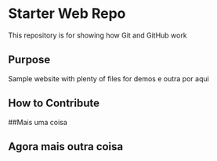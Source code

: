 # Starter Web Repo

This repository is for showing how Git and GitHub work

## Purpose

Sample website with plenty of files for demos
e outra por aqui

## How to Contribute

##Mais uma coisa


## Agora mais outra coisa
